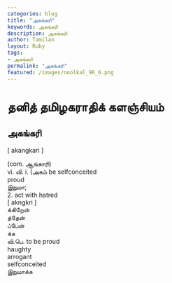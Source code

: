 ```yaml
---  
categories: blog  
title: "அகங்கரி"
keywords: அகங்கரி  
description: அகங்கரி
author: Tamilan  
layout: Ruby  
tags:     
- அகங்கரி
permalink: "அகங்கரி"  
featured: /images/noolkal_96_6.png  
--- 
```

# தனித் தமிழகராதிக் களஞ்சியம்
## அகங்கரி

[ akangkari ]  
  
(com. ஆங்காரி)  
vi. வி. i. (அகம் be selfconceited  
proud  
இறுமா;  
2. act with hatred  
[ akngkri ]  
க்கிறேன்  
த்தேன்  
ப்பேன்  
க்க  
வி.பெ. to be proud  
haughty  
arrogant  
selfconceited  
இறுமாக்க